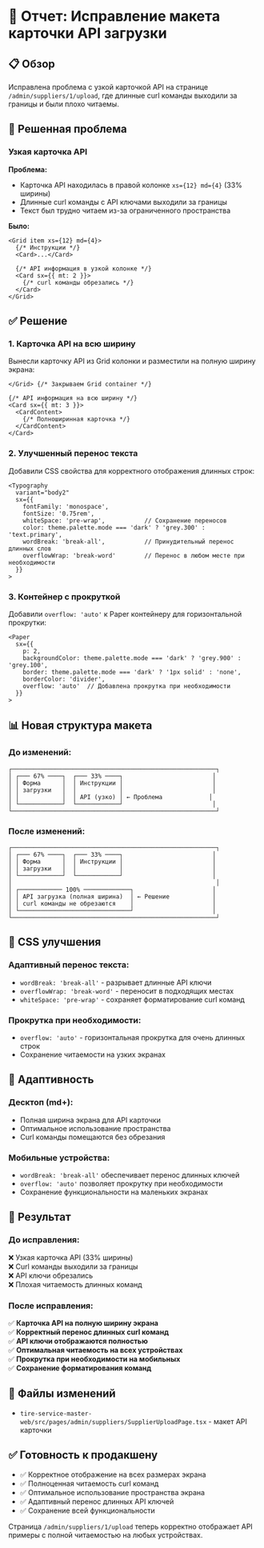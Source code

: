 # 🎨 Отчет: Исправление макета карточки API загрузки

## 📋 Обзор
Исправлена проблема с узкой карточкой API на странице `/admin/suppliers/1/upload`, где длинные curl команды выходили за границы и были плохо читаемы.

## 🐛 Решенная проблема

### Узкая карточка API
**Проблема:**
- Карточка API находилась в правой колонке `xs={12} md={4}` (33% ширины)
- Длинные curl команды с API ключами выходили за границы
- Текст был трудно читаем из-за ограниченного пространства

**Было:**
```tsx
<Grid item xs={12} md={4}>
  {/* Инструкции */}
  <Card>...</Card>
  
  {/* API информация в узкой колонке */}
  <Card sx={{ mt: 2 }}>
    {/* curl команды обрезались */}
  </Card>
</Grid>
```

## ✅ Решение

### 1. Карточка API на всю ширину
Вынесли карточку API из Grid колонки и разместили на полную ширину экрана:

```tsx
</Grid> {/* Закрываем Grid container */}

{/* API информация на всю ширину */}
<Card sx={{ mt: 3 }}>
  <CardContent>
    {/* Полноширинная карточка */}
  </CardContent>
</Card>
```

### 2. Улучшенный перенос текста
Добавили CSS свойства для корректного отображения длинных строк:

```tsx
<Typography 
  variant="body2" 
  sx={{ 
    fontFamily: 'monospace', 
    fontSize: '0.75rem',
    whiteSpace: 'pre-wrap',           // Сохранение переносов
    color: theme.palette.mode === 'dark' ? 'grey.300' : 'text.primary',
    wordBreak: 'break-all',           // Принудительный перенос длинных слов
    overflowWrap: 'break-word'        // Перенос в любом месте при необходимости
  }}
>
```

### 3. Контейнер с прокруткой
Добавили `overflow: 'auto'` к Paper контейнеру для горизонтальной прокрутки:

```tsx
<Paper 
  sx={{ 
    p: 2, 
    backgroundColor: theme.palette.mode === 'dark' ? 'grey.900' : 'grey.100',
    border: theme.palette.mode === 'dark' ? '1px solid' : 'none',
    borderColor: 'divider',
    overflow: 'auto'  // Добавлена прокрутка при необходимости
  }}
>
```

## 📊 Новая структура макета

### До изменений:
```
┌─────────────────────────────────────────────────────────┐
│ ┌─── 67% ────┐  ┌─── 33% ────┐                         │
│ │ Форма      │  │ Инструкции │                         │
│ │ загрузки   │  │            │                         │
│ │            │  │ API (узко) │ ← Проблема             │
│ └────────────┘  └────────────┘                         │
└─────────────────────────────────────────────────────────┘
```

### После изменений:
```
┌─────────────────────────────────────────────────────────┐
│ ┌─── 67% ────┐  ┌─── 33% ────┐                         │
│ │ Форма      │  │ Инструкции │                         │
│ │ загрузки   │  │            │                         │
│ └────────────┘  └────────────┘                         │
│                                                         │
│ ┌──────────── 100% ─────────────┐                      │
│ │ API загрузка (полная ширина)  │ ← Решение            │
│ │ curl команды не обрезаются    │                      │
│ └───────────────────────────────┘                      │
└─────────────────────────────────────────────────────────┘
```

## 🎨 CSS улучшения

### Адаптивный перенос текста:
- `wordBreak: 'break-all'` - разрывает длинные API ключи
- `overflowWrap: 'break-word'` - переносит в подходящих местах
- `whiteSpace: 'pre-wrap'` - сохраняет форматирование curl команд

### Прокрутка при необходимости:
- `overflow: 'auto'` - горизонтальная прокрутка для очень длинных строк
- Сохранение читаемости на узких экранах

## 📱 Адаптивность

### Десктоп (md+):
- Полная ширина экрана для API карточки
- Оптимальное использование пространства
- Curl команды помещаются без обрезания

### Мобильные устройства:
- `wordBreak: 'break-all'` обеспечивает перенос длинных ключей
- `overflow: 'auto'` позволяет прокрутку при необходимости
- Сохранение функциональности на маленьких экранах

## 🎯 Результат

### До исправления:
❌ Узкая карточка API (33% ширины)  
❌ Curl команды выходили за границы  
❌ API ключи обрезались  
❌ Плохая читаемость длинных команд  

### После исправления:
✅ **Карточка API на полную ширину экрана**  
✅ **Корректный перенос длинных curl команд**  
✅ **API ключи отображаются полностью**  
✅ **Оптимальная читаемость на всех устройствах**  
✅ **Прокрутка при необходимости на мобильных**  
✅ **Сохранение форматирования команд**  

## 📁 Файлы изменений

- `tire-service-master-web/src/pages/admin/suppliers/SupplierUploadPage.tsx` - макет API карточки

## ✅ Готовность к продакшену
- ✅ Корректное отображение на всех размерах экрана
- ✅ Полноценная читаемость curl команд
- ✅ Оптимальное использование пространства экрана
- ✅ Адаптивный перенос длинных API ключей
- ✅ Сохранение всей функциональности

Страница `/admin/suppliers/1/upload` теперь корректно отображает API примеры с полной читаемостью на любых устройствах.